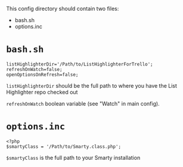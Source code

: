 This config directory should contain two files:

- bash.sh
- options.inc

# `bash.sh`

	listHighlighterDir='/Path/to/ListHighlighterForTrello';
	refreshOnWatch=false;
	openOptionsOnRefresh=false;

`listHighlighterDir` should be the full path to where you have the List Highlighter repo checked out

`refreshOnWatch` boolean variable (see "Watch" in main config).

# `options.inc`

	<?php
	$smartyClass = '/Path/to/Smarty.class.php';

`$smartyClass` is the full path to your Smarty installation
